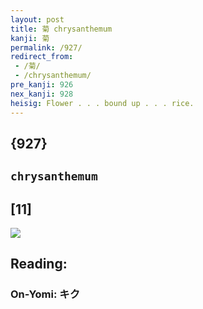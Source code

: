 ```yaml
---
layout: post
title: 菊 chrysanthemum
kanji: 菊
permalink: /927/
redirect_from:
 - /菊/
 - /chrysanthemum/
pre_kanji: 926
nex_kanji: 928
heisig: Flower . . . bound up . . . rice.
---
```


## {927}

## `chrysanthemum`

## [11]

<div class="stroke"><img src="E88F8A.png" /></div>

## Reading:

### On-Yomi: キク

